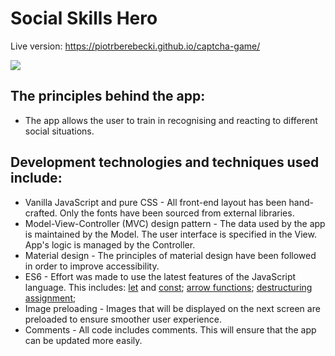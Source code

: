 # Social Skills Hero
Live version: https://piotrberebecki.github.io/captcha-game/

<img src="http://cdn.shopify.com/s/files/1/0941/0038/products/LG_Google_Nexus_5_Black_17fb9bd2-f2a6-4c2b-b902-f6f64ab78dc3_grande.png?v=1467981200">

## The principles behind the app:
* The app allows the user to train in recognising and reacting to different social situations. 


## Development technologies and techniques used include:

* Vanilla JavaScript and pure CSS - All front-end layout has been hand-crafted. Only the fonts have been sourced from external libraries.
* Model-View-Controller (MVC) design pattern - The data used by the app is maintained by the Model. The user interface is specified in the View. App's logic is managed by the Controller.
* Material design - The principles of material design have been followed in order to improve accessibility.
* ES6 - Effort was made to use the latest features of the JavaScript language. This includes: [let](https://developer.mozilla.org/en-US/docs/Web/JavaScript/Reference/Statements/let) and [const](https://developer.mozilla.org/en-US/docs/Web/JavaScript/Reference/Statements/const); [arrow functions](https://developer.mozilla.org/en/docs/Web/JavaScript/Reference/Functions/Arrow_functions); [destructuring assignment](https://developer.mozilla.org/en/docs/Web/JavaScript/Reference/Operators/Destructuring_assignment); 
* Image preloading - Images that will be displayed on the next screen are preloaded to ensure smoother user experience.
* Comments - All code includes comments. This will ensure that the app can be updated more easily.

